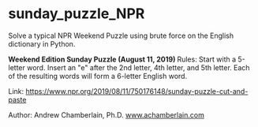 # sunday_puzzle_NPR
Solve a typical NPR Weekend Puzzle using brute force on the English dictionary in Python.

<b>Weekend Edition Sunday Puzzle (August 11, 2019) </b>
Rules: Start with a 5-letter word.
Insert an "e" after the 2nd letter, 4th letter, and 5th letter. 
Each of the resulting words will form a 6-letter English word. 

Link: https://www.npr.org/2019/08/11/750176148/sunday-puzzle-cut-and-paste

Author: Andrew Chamberlain, Ph.D.
www.achamberlain.com
